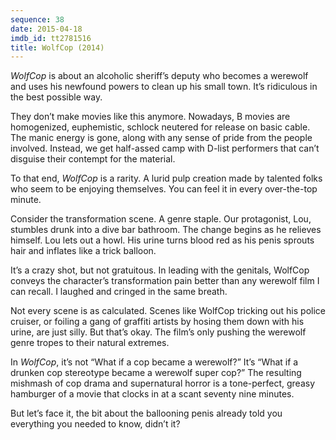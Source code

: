 ```yaml
---
sequence: 38
date: 2015-04-18
imdb_id: tt2781516
title: WolfCop (2014)
---
```


_WolfCop_ is about an alcoholic sheriff’s deputy who becomes a werewolf and uses his newfound powers to clean up his small town. It’s ridiculous in the best possible way.

They don’t make movies like this anymore. Nowadays, B movies are homogenized, euphemistic, schlock neutered for release on basic cable. The manic energy is gone, along with any sense of pride from the people involved. Instead, we get half-assed camp with D-list performers that can’t disguise their contempt for the material.

To that end, _WolfCop_ is a rarity. A lurid pulp creation made by talented folks who seem to be enjoying themselves. You can feel it in every over-the-top minute.

Consider the transformation scene. A genre staple. Our protagonist, Lou, stumbles drunk into a dive bar bathroom. The change begins as he relieves himself. Lou lets out a howl. His urine turns blood red as his penis sprouts hair and inflates like a trick balloon.

It’s a crazy shot, but not gratuitous. In leading with the genitals, WolfCop conveys the character’s transformation pain better than any werewolf film I can recall. I laughed and cringed in the same breath.

Not every scene is as calculated. Scenes like WolfCop tricking out his police cruiser, or foiling a gang of graffiti artists by hosing them down with his urine, are just silly. But that’s okay. The film’s only pushing the werewolf genre tropes to their natural extremes.

In _WolfCop_, it’s not “What if a cop became a werewolf?” It’s “What if a drunken cop stereotype became a werewolf super cop?” The resulting mishmash of cop drama and supernatural horror is a tone-perfect, greasy hamburger of a movie that clocks in at a scant seventy nine minutes.

But let’s face it, the bit about the ballooning penis already told you everything you needed to know, didn’t it?